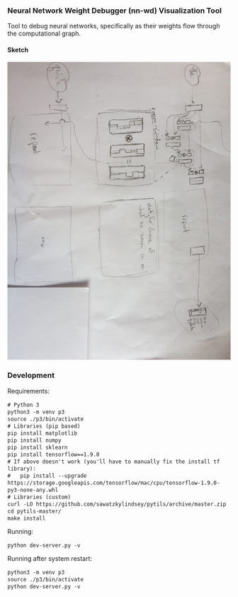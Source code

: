 ### Neural Network Weight Debugger (nn-wd) Visualization Tool
Tool to debug neural networks, specifically as their weights flow through the computational graph.

#### Sketch
<img src="sketch.jpg"/>

### Development
Requirements:

    # Python 3
    python3 -m venv p3
    source ./p3/bin/activate
    # Libraries (pip based)
    pip install matplotlib
    pip install numpy
    pip install sklearn
    pip install tensorflow==1.9.0
    # If above doesn't work (you'll have to manually fix the install tf library):
    #   pip install --upgrade https://storage.googleapis.com/tensorflow/mac/cpu/tensorflow-1.9.0-py3-none-any.whl
    # Libraries (custom)
    curl -LO https://github.com/sawatzkylindsey/pytils/archive/master.zip
    cd pytils-master/
    make install

Running:

    python dev-server.py -v

Running after system restart:

    python3 -m venv p3
    source ./p3/bin/activate
    python dev-server.py -v

